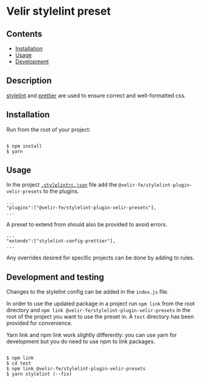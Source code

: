 # Velir stylelint preset

## Contents

- [Installation](#installation)
- [Usage](#usage)
- [Development](#development)

## Description

[stylelint](https://stylelint.io/) and [prettier](https://prettier.io/) are used to ensure correct and well-formatted css.

## Installation

Run from the root of your project:

```

$ npm install
$ yarn

```

## Usage

In the project [`.stylelintrc.json`](.stylelintrc.json) file add the `@velir-fe/stylelint-plugin-velir-presets` to the plugins.

```
...
"plugins":["@velir-fe/stylelint-plugin-velir-presets"],
...
```

A preset to extend from should also be provided to avoid errors.

```
...
"extends":["stylelint-config-prettier"],
...
```

Any overrides desired for specific projects can be done by adding to rules.

## Development and testing

Changes to the stylelint config can be added in the `index.js` file.

In order to use the updated package in a project run `npm link` from the root directory and `npm link @velir-fe/stylelint-plugin-velir-presets` in the root of the project you want to use the preset in. A `test` directory has been provided for convenience.

Yarn link and npm link work slightly differently: you can use yarn for development but you do need to use npm to link packages.

```

$ npm link
$ cd test
$ npm link @velir-fe/stylelint-plugin-velir-presets
$ yarn stylelint (--fix)

```
